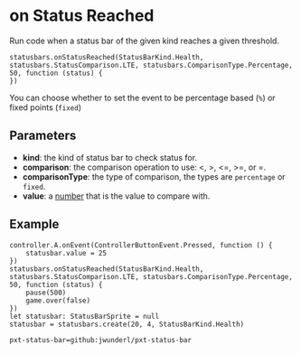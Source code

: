 # on Status Reached

Run code  when a status bar of the given kind reaches a given threshold.

```sig
statusbars.onStatusReached(StatusBarKind.Health, statusbars.StatusComparison.LTE, statusbars.ComparisonType.Percentage, 50, function (status) {
})
```

You can choose whether to set the event to be percentage based (``%``) or fixed points (``fixed``)

## Parameters

* **kind**: the kind of status bar to check status for.
* **comparison**: the comparison operation to use: <, >, <=, >=, or =.
* **comparisonType**: the type of comparison, the types are `percentage` or `fixed`.
* **value**: a [number](types/number) that is the value to compare with.

## Example

```blocks
controller.A.onEvent(ControllerButtonEvent.Pressed, function () {
    statusbar.value = 25
})
statusbars.onStatusReached(StatusBarKind.Health, statusbars.StatusComparison.LTE, statusbars.ComparisonType.Percentage, 50, function (status) {
    pause(500)
    game.over(false)
})
let statusbar: StatusBarSprite = null
statusbar = statusbars.create(20, 4, StatusBarKind.Health)
```

```package
pxt-status-bar=github:jwunderl/pxt-status-bar
```